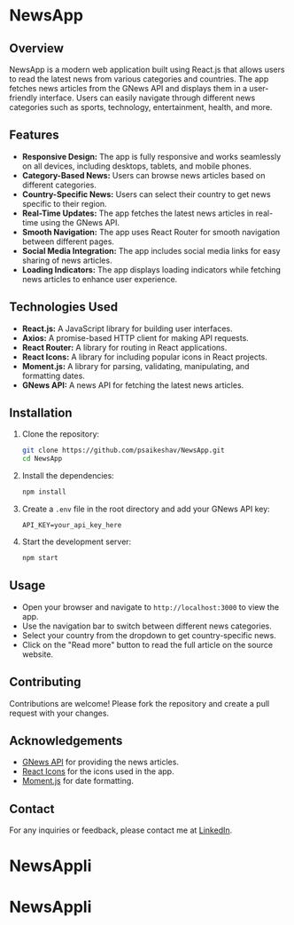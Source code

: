 # NewsApp

## Overview

NewsApp is a modern web application built using React.js that allows users to read the latest news from various categories and countries. The app fetches news articles from the GNews API and displays them in a user-friendly interface. Users can easily navigate through different news categories such as sports, technology, entertainment, health, and more.

## Features

- **Responsive Design:** The app is fully responsive and works seamlessly on all devices, including desktops, tablets, and mobile phones.
- **Category-Based News:** Users can browse news articles based on different categories.
- **Country-Specific News:** Users can select their country to get news specific to their region.
- **Real-Time Updates:** The app fetches the latest news articles in real-time using the GNews API.
- **Smooth Navigation:** The app uses React Router for smooth navigation between different pages.
- **Social Media Integration:** The app includes social media links for easy sharing of news articles.
- **Loading Indicators:** The app displays loading indicators while fetching news articles to enhance user experience.

## Technologies Used

- **React.js:** A JavaScript library for building user interfaces.
- **Axios:** A promise-based HTTP client for making API requests.
- **React Router:** A library for routing in React applications.
- **React Icons:** A library for including popular icons in React projects.
- **Moment.js:** A library for parsing, validating, manipulating, and formatting dates.
- **GNews API:** A news API for fetching the latest news articles.

## Installation

1. Clone the repository:
   ```sh
   git clone https://github.com/psaikeshav/NewsApp.git
   cd NewsApp
   ```
2. Install the dependencies:

   ```sh
   npm install
   ```

3. Create a `.env` file in the root directory and add your GNews API key:

   ```env
   API_KEY=your_api_key_here
   ```

4. Start the development server:
   ```sh
   npm start
   ```

## Usage

- Open your browser and navigate to `http://localhost:3000` to view the app.
- Use the navigation bar to switch between different news categories.
- Select your country from the dropdown to get country-specific news.
- Click on the "Read more" button to read the full article on the source website.

## Contributing

Contributions are welcome! Please fork the repository and create a pull request with your changes.

## Acknowledgements

- [GNews API](https://gnews.io/) for providing the news articles.
- [React Icons](https://react-icons.github.io/react-icons/) for the icons used in the app.
- [Moment.js](https://momentjs.com/) for date formatting.

## Contact

For any inquiries or feedback, please contact me at [LinkedIn](https://www.linkedin.com/in/saikeshav/).
# NewsAppli
# NewsAppli
